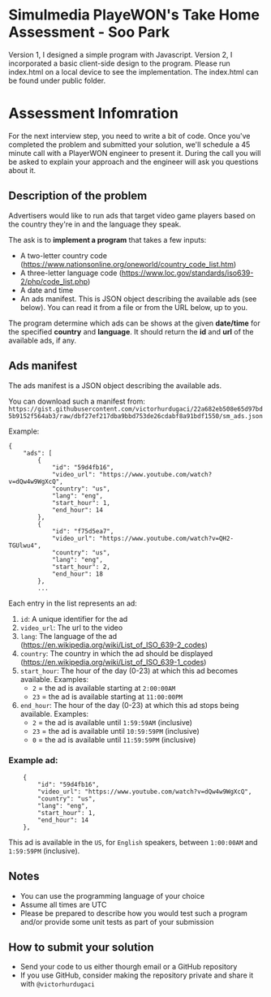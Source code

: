 

# Simulmedia PlayeWON's Take Home Assessment - Soo Park
Version 1, I designed a simple program with Javascript. 
Version 2, I incorporated a basic client-side design to the program. Please run index.html on a local device to see the implementation. The index.html can be found under public folder. 



# Assessment Infomration

For the next interview step, you need to write a bit of code. Once you've completed the problem and submitted your solution, we'll schedule a 45 minute call with a PlayerWON engineer to present it. During the call you will be asked to explain your approach and the engineer will ask you questions about it.

## Description of the problem

Advertisers would like to run ads that target video game players based on the country they're in and the language they speak. 

The ask is to **implement a program** that takes a few inputs:
- A two-letter country code (https://www.nationsonline.org/oneworld/country_code_list.htm)
- A three-letter language code (https://www.loc.gov/standards/iso639-2/php/code_list.php)
- A date and time
- An ads manifest. This is JSON object describing the available ads (see below). You can read it from a file or from the URL below, up to you.

The program determine which ads can be shows at the given **date/time** for the specified **country** and **language**. It should return the **id** and **url** of the available ads, if any.

## Ads manifest

The ads manifest is a JSON object describing the available ads.

You can download such a manifest from: `https://gist.githubusercontent.com/victorhurdugaci/22a682eb508e65d97bd5b9152f564ab3/raw/dbf27ef217dba9bbd753de26cdabf8a91bdf1550/sm_ads.json`

Example:

```
{
    "ads": [
        {
            "id": "59d4fb16",
            "video_url": "https://www.youtube.com/watch?v=dQw4w9WgXcQ",
            "country": "us",
            "lang": "eng",
            "start_hour": 1,
            "end_hour": 14
        },
        {
            "id": "f75d5ea7",
            "video_url": "https://www.youtube.com/watch?v=QH2-TGUlwu4",
            "country": "us",
            "lang": "eng",
            "start_hour": 2,
            "end_hour": 18
        },
        ...

```

Each entry in the list represents an ad:
1. `id`: A unique identifier for the ad
1. `video_url`: The url to the video
1. `lang`: The language of the ad (https://en.wikipedia.org/wiki/List_of_ISO_639-2_codes)
1. `country`: The country in which the ad should be displayed (https://en.wikipedia.org/wiki/List_of_ISO_639-1_codes)
1. `start_hour`: The hour of the day (0-23) at which this ad becomes available. Examples:
    - `2` = the ad is available starting at `2:00:00AM`
    - `23` = the ad is available starting at `11:00:00PM`
1. `end_hour`: The hour of the day (0-23) at which this ad stops being available. Examples:
    - `2` = the ad is available until `1:59:59AM` (inclusive)
    - `23` = the ad is available until `10:59:59PM` (inclusive)
    - `0` = the ad is available until `11:59:59PM` (inclusive)

### Example ad:

```
    {
        "id": "59d4fb16", 
        "video_url": "https://www.youtube.com/watch?v=dQw4w9WgXcQ",
        "country": "us",
        "lang": "eng",
        "start_hour": 1,
        "end_hour": 14
    },
```

This ad is available in the `US`, for  `English` speakers, between `1:00:00AM` and `1:59:59PM` (inclusive).

## Notes

- You can use the programming language of your choice
- Assume all times are UTC
- Please be prepared to describe how you would test such a program and/or provide some unit tests as part of your submission

## How to submit your solution

- Send your code to us either thourgh email or a GitHub repository
- If you use GitHub, consider making the repository private and share it with `@victorhurdugaci`